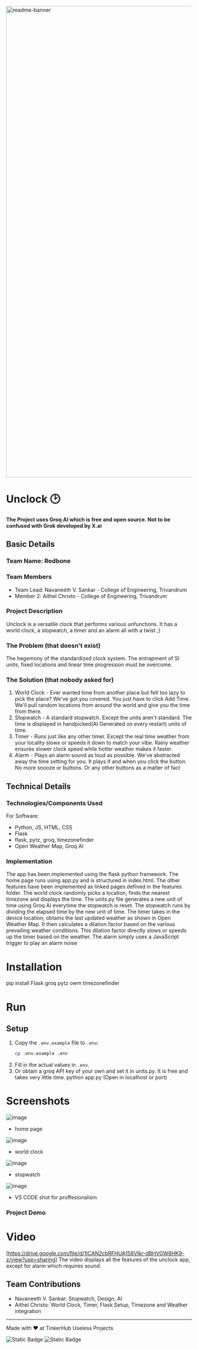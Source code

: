 <img width="1280" alt="readme-banner" src="https://github.com/user-attachments/assets/35332e92-44cb-425b-9dff-27bcf1023c6c">

# Unclock 🕑
**The Project uses Groq AI which is free and open source. Not to be confused with Grok developed by X.ai**

## Basic Details
### Team Name: Redbone


### Team Members
- Team Lead: Navaneeth V. Sankar - College of Engineering, Trivandrum
- Member 2: Aithel Christo - College of Engineering, Trivandrum

### Project Description
Unclock is a versatile clock that performs various unfunctions. It has a world clock, a stopwatch, a timer and an alarm all with a twist ;)

### The Problem (that doesn't exist)
The hegemony of the standardized clock system. The entrapment of SI units, fixed locations and linear time progression must be overcome.

### The Solution (that nobody asked for)
1. World Clock - Ever wanted time from another place but felt too lazy to pick the place? We've got you covered. You just have to click Add Time. We'll pull random locations from around the world and give you the time from there.
2. Stopwatch - A standard stopwatch. Except the units aren't standard. The time is displayed in handpicked(AI Generated on every restart) units of time.
3. Timer - Runs just like any other timer. Except the real time weather from your locality slows or speeds it down to match your vibe. Rainy weather ensures slower clock speed while hotter weather makes it faster.
4. Alarm - Plays an alarm sound as loud as possible. We've abstracted away the time setting for you. It plays if and when you click the button. No more snooze or buttons. Or any other buttons as a matter of fact

## Technical Details
### Technologies/Components Used
For Software:
- Python, JS, HTML, CSS
- Flask
- flask, pytz, groq, timezonefinder
- Open Weather Map, Groq AI


### Implementation
The app has been implemented using the flask python framework. The home page runs using app.py and is structured in index.html. The other features have been implemented as linked pages defined in the features folder. 
The world clock randomly picks a location, finds the nearest timezone and displays the time.
The units.py file generates a new unit of time using Groq AI everytime the stopwatch is reset. The stopwatch runs by dividing the elapsed time by the new unit of time.
The timer takes in the device location, obtains the last updated weather as shown in Open Weather Map. It then calculates a dilation factor based on the various prevailing weather conditions. This dilation factor directly slows or speeds up the timer based on the weather.
The alarm simply uses a JavaScript trigger to play an alarm noise

# Installation
pip install Flask groq pytz owm timezonefinder

# Run
## Setup

1. Copy the `.env.example` file to `.env`:
   ```bash
   cp .env.example .env
   ```
2. Fill in the actual values in `.env`.
3. Or obtain a groq API key of your own and set it in units.py. It is free and takes very little time.
python app.py (Open in localhost or port)

# Screenshots
![image](https://github.com/user-attachments/assets/eebd5f2a-94e4-481f-b5ac-09997da8a193)
* home page

![image](https://github.com/user-attachments/assets/1db3adcc-b8ae-41d5-8716-7f85ef7079d2)
* world clock

![image](https://github.com/user-attachments/assets/bb0d4891-0253-4abc-9a06-fda85c46e35e)
* stopwatch

![image](https://github.com/user-attachments/assets/bf4c1f58-4f9d-4f9b-a9d1-d17440850709)
* VS CODE shot for proffesionalism


### Project Demo
# Video
[https://drive.google.com/file/d/1ICAN2cbRFHUA158VIkr-dBHVGW8HK9-z/view?usp=sharing]
The video displays all the features of the unclock app, except for alarm which requires sound.


## Team Contributions
- Navaneeth V. Sankar: Stopwatch, Design, AI
- Aithel Christo: World Clock, Timer, Flask Setup, Timezone and Weather integration

---
Made with ❤️ at TinkerHub Useless Projects 

![Static Badge](https://img.shields.io/badge/TinkerHub-24?color=%23000000&link=https%3A%2F%2Fwww.tinkerhub.org%2F)
![Static Badge](https://img.shields.io/badge/UselessProject--24-24?link=https%3A%2F%2Fwww.tinkerhub.org%2Fevents%2FQ2Q1TQKX6Q%2FUseless%2520Projects)


